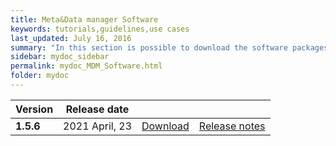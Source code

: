 ```yaml
---
title: Meta&Data manager Software
keywords: tutorials,guidelines,use cases
last_updated: July 16, 2016
summary: "In this section is possible to download the software packages of the Meta&Data manager tool"
sidebar: mydoc_sidebar
permalink: mydoc_MDM_Software.html
folder: mydoc
---
```

| Version | Release date |||
|-------------|-------------|-------------|-------------|
| **1.5.6** | 2021 April, 23| [Download](./Software/MDM_V1.5.6_23-04-2021.zip) | [Release notes](./mydoc_release_notes_60.html#version-156-release-date-april-23-2021) |


